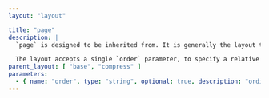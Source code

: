 ```yaml
---
layout: "layout"

title: "page"
description: |
  `page` is designed to be inherited from. It is generally the layout that any new custom pages should use, in order to take advantage of [theme features](../../guides/Theme-Features/#/guides/).

  The layout accepts a single `order` parameter, to specify a relative value that is used to sort against sibling pages in the same collection.
parent_layout: [ "base", "compress" ]
parameters:
  - { name: "order", type: "string", optional: true, description: "ordinal to be used for sorting. Positive numbers will be sorted first, in ascending order, with `0` the first possible value. Negative numbers will be sorted last, in descending order, with `-1` the last possible integer value:\n```\n 🡯first       last🡮\n0 1 2 3  .. -3 -2 -1\n```\nPages without an `order` value will fall in between, sorted alphabetically by filename (not title). Ordering comparisons are only performed between siblings (files in the same folder), not across parent-child levels." }
---
```

